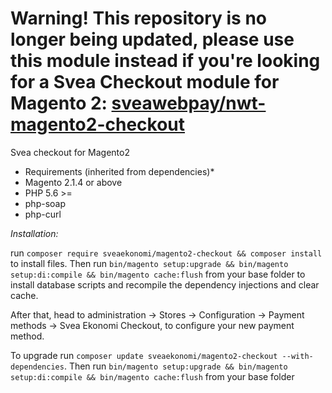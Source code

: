 # Warning! This repository is no longer being updated, please use this module instead if you're looking for a Svea Checkout module for Magento 2: [sveawebpay/nwt-magento2-checkout](https://github.com/sveawebpay/magento2-checkout/)

Svea checkout for Magento2

* Requirements (inherited from dependencies)*
* Magento 2.1.4 or above
* PHP 5.6 >=
* php-soap
* php-curl

*Installation:*

run `composer require sveaekonomi/magento2-checkout && composer install` to install files.
Then run `bin/magento setup:upgrade && bin/magento setup:di:compile && bin/magento cache:flush` from your base folder 
to install database scripts and recompile the dependency injections and clear cache.

After that, head to administration -> Stores -> Configuration -> Payment methods -> Svea Ekonomi Checkout,
 to configure your new payment method.

To upgrade run `composer update sveaekonomi/magento2-checkout --with-dependencies`.
Then run `bin/magento setup:upgrade && bin/magento setup:di:compile && bin/magento cache:flush` from your base folder
